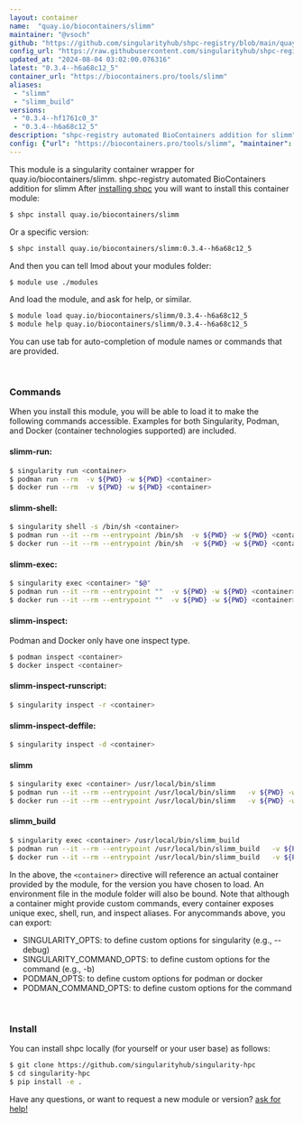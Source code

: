 ```yaml
---
layout: container
name:  "quay.io/biocontainers/slimm"
maintainer: "@vsoch"
github: "https://github.com/singularityhub/shpc-registry/blob/main/quay.io/biocontainers/slimm/container.yaml"
config_url: "https://raw.githubusercontent.com/singularityhub/shpc-registry/main/quay.io/biocontainers/slimm/container.yaml"
updated_at: "2024-08-04 03:02:00.076316"
latest: "0.3.4--h6a68c12_5"
container_url: "https://biocontainers.pro/tools/slimm"
aliases:
 - "slimm"
 - "slimm_build"
versions:
 - "0.3.4--hf1761c0_3"
 - "0.3.4--h6a68c12_5"
description: "shpc-registry automated BioContainers addition for slimm"
config: {"url": "https://biocontainers.pro/tools/slimm", "maintainer": "@vsoch", "description": "shpc-registry automated BioContainers addition for slimm", "latest": {"0.3.4--h6a68c12_5": "sha256:d7a741cbbfb8282981c8bc833834c24b4fb39b07d86240fa439adca802e0be1a"}, "tags": {"0.3.4--hf1761c0_3": "sha256:f122e5f847a436bfc027174668445ce6c456cf8c57a613e57fb60e6ce0b2188e", "0.3.4--h6a68c12_5": "sha256:d7a741cbbfb8282981c8bc833834c24b4fb39b07d86240fa439adca802e0be1a"}, "docker": "quay.io/biocontainers/slimm", "aliases": {"slimm": "/usr/local/bin/slimm", "slimm_build": "/usr/local/bin/slimm_build"}}
---
```


This module is a singularity container wrapper for quay.io/biocontainers/slimm.
shpc-registry automated BioContainers addition for slimm
After [installing shpc](#install) you will want to install this container module:


```bash
$ shpc install quay.io/biocontainers/slimm
```

Or a specific version:

```bash
$ shpc install quay.io/biocontainers/slimm:0.3.4--h6a68c12_5
```

And then you can tell lmod about your modules folder:

```bash
$ module use ./modules
```

And load the module, and ask for help, or similar.

```bash
$ module load quay.io/biocontainers/slimm/0.3.4--h6a68c12_5
$ module help quay.io/biocontainers/slimm/0.3.4--h6a68c12_5
```

You can use tab for auto-completion of module names or commands that are provided.

<br>

### Commands

When you install this module, you will be able to load it to make the following commands accessible.
Examples for both Singularity, Podman, and Docker (container technologies supported) are included.

#### slimm-run:

```bash
$ singularity run <container>
$ podman run --rm  -v ${PWD} -w ${PWD} <container>
$ docker run --rm  -v ${PWD} -w ${PWD} <container>
```

#### slimm-shell:

```bash
$ singularity shell -s /bin/sh <container>
$ podman run --it --rm --entrypoint /bin/sh  -v ${PWD} -w ${PWD} <container>
$ docker run --it --rm --entrypoint /bin/sh  -v ${PWD} -w ${PWD} <container>
```

#### slimm-exec:

```bash
$ singularity exec <container> "$@"
$ podman run --it --rm --entrypoint ""  -v ${PWD} -w ${PWD} <container> "$@"
$ docker run --it --rm --entrypoint ""  -v ${PWD} -w ${PWD} <container> "$@"
```

#### slimm-inspect:

Podman and Docker only have one inspect type.

```bash
$ podman inspect <container>
$ docker inspect <container>
```

#### slimm-inspect-runscript:

```bash
$ singularity inspect -r <container>
```

#### slimm-inspect-deffile:

```bash
$ singularity inspect -d <container>
```


#### slimm

```bash
$ singularity exec <container> /usr/local/bin/slimm
$ podman run --it --rm --entrypoint /usr/local/bin/slimm   -v ${PWD} -w ${PWD} <container> -c " $@"
$ docker run --it --rm --entrypoint /usr/local/bin/slimm   -v ${PWD} -w ${PWD} <container> -c " $@"
```


#### slimm_build

```bash
$ singularity exec <container> /usr/local/bin/slimm_build
$ podman run --it --rm --entrypoint /usr/local/bin/slimm_build   -v ${PWD} -w ${PWD} <container> -c " $@"
$ docker run --it --rm --entrypoint /usr/local/bin/slimm_build   -v ${PWD} -w ${PWD} <container> -c " $@"
```



In the above, the `<container>` directive will reference an actual container provided
by the module, for the version you have chosen to load. An environment file in the
module folder will also be bound. Note that although a container
might provide custom commands, every container exposes unique exec, shell, run, and
inspect aliases. For anycommands above, you can export:

 - SINGULARITY_OPTS: to define custom options for singularity (e.g., --debug)
 - SINGULARITY_COMMAND_OPTS: to define custom options for the command (e.g., -b)
 - PODMAN_OPTS: to define custom options for podman or docker
 - PODMAN_COMMAND_OPTS: to define custom options for the command

<br>

### Install

You can install shpc locally (for yourself or your user base) as follows:

```bash
$ git clone https://github.com/singularityhub/singularity-hpc
$ cd singularity-hpc
$ pip install -e .
```

Have any questions, or want to request a new module or version? [ask for help!](https://github.com/singularityhub/singularity-hpc/issues)
